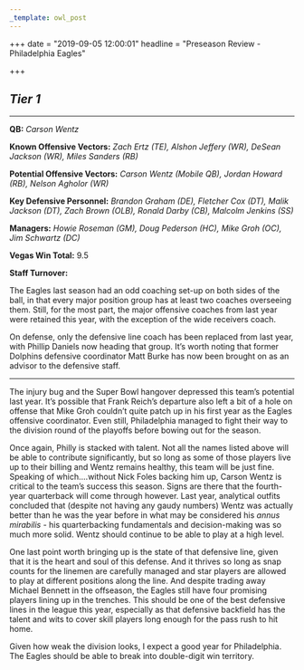 ```yaml
---
_template: owl_post
---
```


+++
date = "2019-09-05 12:00:01"
headline = "Preseason Review - Philadelphia Eagles"

+++
## **_Tier 1_**

***

**QB:** _Carson Wentz_

**Known Offensive Vectors:** _Zach Ertz (TE), Alshon Jeffery (WR), DeSean Jackson (WR), Miles Sanders (RB)_

**Potential Offensive Vectors:** _Carson Wentz (Mobile QB), Jordan Howard (RB), Nelson Agholor (WR)_

**Key Defensive Personnel:** _Brandon Graham (DE), Fletcher Cox (DT), Malik Jackson (DT), Zach Brown (OLB), Ronald Darby (CB), Malcolm Jenkins (SS)_

**Managers:** _Howie Roseman (GM), Doug Pederson (HC), Mike Groh (OC), Jim Schwartz (DC)_

**Vegas Win Total:** 9.5

**Staff Turnover:**

The Eagles last season had an odd coaching set-up on both sides of the ball, in that every major position group has at least two coaches overseeing them. Still, for the most part, the major offensive coaches from last year were retained this year, with the exception of the wide receivers coach.

On defense, only the defensive line coach has been replaced from last year, with Phillip Daniels now heading that group. It’s worth noting that former Dolphins defensive coordinator Matt Burke has now been brought on as an advisor to the defensive staff.

***

The injury bug and the Super Bowl hangover depressed this team’s potential last year. It’s possible that Frank Reich’s departure also left a bit of a hole on offense that Mike Groh couldn’t quite patch up in his first year as the Eagles offensive coordinator. Even still, Philadelphia managed to fight their way to the division round of the playoffs before bowing out for the season.

Once again, Philly is stacked with talent. Not all the names listed above will be able to contribute significantly, but so long as some of those players live up to their billing and Wentz remains healthy, this team will be just fine. Speaking of which....without Nick Foles backing him up, Carson Wentz is critical to the team’s success this season. Signs are there that the fourth-year quarterback will come through however. Last year, analytical outfits concluded that (despite not having any gaudy numbers) Wentz was actually better than he was the year before in what may be considered his _annus mirabilis_ - his quarterbacking fundamentals and decision-making was so much more solid. Wentz should continue to be able to play at a high level.

One last point worth bringing up is the state of that defensive line, given that it is the heart and soul of this defense. And it thrives so long as snap counts for the linemen are carefully managed and star players are allowed to play at different positions along the line. And despite trading away Michael Bennett in the offseason, the Eagles still have four promising players lining up in the trenches. This should be one of the best defensive lines in the league this year, especially as that defensive backfield has the talent and wits to cover skill players long enough for the pass rush to hit home.

Given how weak the division looks, I expect a good year for Philadelphia. The Eagles should be able to break into double-digit win territory.
